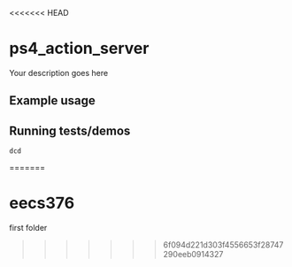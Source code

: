 <<<<<<< HEAD
# ps4_action_server

Your description goes here

## Example usage

## Running tests/demos
    dcd
=======
# eecs376
first folder
>>>>>>> 6f094d221d303f4556653f28747290eeb0914327
